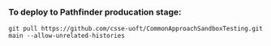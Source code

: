 ### To deploy to Pathfinder producation stage: 
```git pull https://github.com/csse-uoft/CommonApproachSandboxTesting.git main --allow-unrelated-histories```
